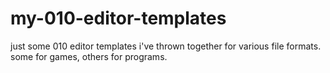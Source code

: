 # my-010-editor-templates
just some 010 editor templates i've thrown together for various file formats. some for games, others for programs.
